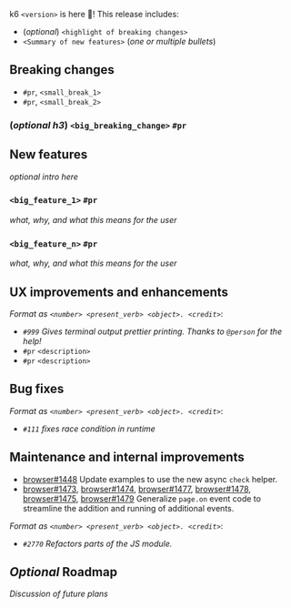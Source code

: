 k6 `<version>` is here 🎉! This release includes:

- (_optional_) `<highlight of breaking changes>`
- `<Summary of new features>` (_one or multiple bullets_)


## Breaking changes

- `#pr`, `<small_break_1>`
- `#pr`, `<small_break_2>`

### (_optional h3_) `<big_breaking_change>` `#pr`

## New features

_optional intro here_

### `<big_feature_1>` `#pr`

_what, why, and what this means for the user_

### `<big_feature_n>` `#pr`

_what, why, and what this means for the user_

## UX improvements and enhancements

_Format as `<number> <present_verb> <object>. <credit>`_:

- _`#999` Gives terminal output prettier printing. Thanks to `@person` for the help!_
- `#pr` `<description>`
- `#pr` `<description>`

## Bug fixes

_Format as `<number> <present_verb> <object>. <credit>`_:
- _`#111` fixes race condition in runtime_

## Maintenance and internal improvements

- [browser#1448](https://github.com/grafana/xk6-browser/pull/1448) Update examples to use the new async `check` helper.
- [browser#1473](https://github.com/grafana/xk6-browser/pull/1473), [browser#1474](https://github.com/grafana/xk6-browser/pull/1474), [browser#1477](https://github.com/grafana/xk6-browser/pull/1477), [browser#1478](https://github.com/grafana/xk6-browser/pull/1478), [browser#1475](https://github.com/grafana/xk6-browser/pull/1475), [browser#1479](https://github.com/grafana/xk6-browser/pull/1479) Generalize `page.on` event code to streamline the addition and running of additional events.

_Format as `<number> <present_verb> <object>. <credit>`_:
- _`#2770` Refactors parts of the JS module._

## _Optional_ Roadmap

_Discussion of future plans_

